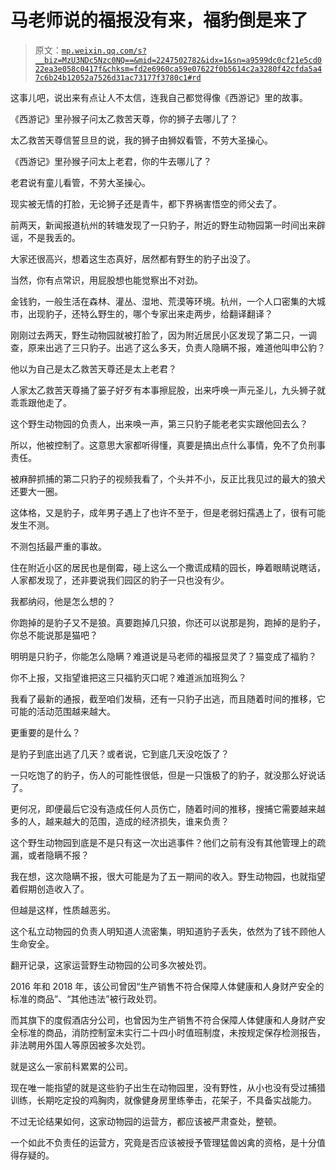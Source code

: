 # 马老师说的福报没有来，福豹倒是来了

> 原文：[`mp.weixin.qq.com/s?__biz=MzU3NDc5Nzc0NQ==&mid=2247502782&idx=1&sn=a9599dc0cf21e5cd022ea3e058c0417f&chksm=fd2e6960ca59e07622f0b5614c2a3280f42cfda5a47c6b24b12052a7526d31ac73177f3780c1#rd`](http://mp.weixin.qq.com/s?__biz=MzU3NDc5Nzc0NQ==&mid=2247502782&idx=1&sn=a9599dc0cf21e5cd022ea3e058c0417f&chksm=fd2e6960ca59e07622f0b5614c2a3280f42cfda5a47c6b24b12052a7526d31ac73177f3780c1#rd)

这事儿吧，说出来有点让人不太信，连我自己都觉得像《西游记》里的故事。

《西游记》里孙猴子问太乙救苦天尊，你的狮子去哪儿了？

太乙救苦天尊信誓旦旦的说，我的狮子由狮奴看管，不劳大圣操心。

《西游记》里孙猴子问太上老君，你的牛去哪儿了？

老君说有童儿看管，不劳大圣操心。 

现实被无情的打脸，无论狮子还是青牛，都下界祸害悟空的师父去了。 

前两天，新闻报道杭州的转塘发现了一只豹子，附近的野生动物园第一时间出来辟谣，不是我丢的。 

大家还很高兴，想着这生态真好，居然都有野生的豹子出没了。

当然，你有点常识，用屁股想也能觉察出不对劲。

金钱豹，一般生活在森林、灌丛、湿地、荒漠等环境。杭州，一个人口密集的大城市，出现豹子，还特么野生的，哪个专家出来走两步，给翻译翻译？

刚刚过去两天，野生动物园就被打脸了，因为附近居民小区发现了第二只，一调查，原来出逃了三只豹子。出逃了这么多天，负责人隐瞒不报，难道他叫申公豹？ 

他以为自己是太乙救苦天尊还是太上老君？

人家太乙救苦天尊捅了篓子好歹有本事擦屁股，出来呼唤一声元圣儿，九头狮子就乖乖跟他走了。

这个野生动物园的负责人，出来唤一声，第三只豹子能老老实实跟他回去么？

所以，他被控制了。这意思大家都听得懂，真要是搞出点什么事情，免不了负刑事责任。 

被麻醉抓捕的第二只豹子的视频我看了，个头并不小，反正比我见过的最大的狼犬还要大一圈。 

这体格，又是豹子，成年男子遇上了也许不至于，但是老弱妇孺遇上了，很有可能发生不测。

不测包括最严重的事故。 

住在附近小区的居民也是倒霉，碰上这么一个撒谎成精的园长，睁着眼睛说瞎话，人家都发现了，还非要说我们园区的豹子一只也没有少。 

我都纳闷，他是怎么想的？ 

你跑掉的是豹子又不是狼。真要跑掉几只狼，你还可以说那是狗，跑掉的是豹子，你总不能说那是猫吧？ 

明明是只豹子，你能怎么隐瞒？难道说是马老师的福报显灵了？猫变成了福豹？

你不上报，又指望谁把这三只福豹灭口呢？难道派加班狗么？ 

我看了最新的通报，截至咱们发稿，还有一只豹子出逃，而且随着时间的推移，它可能的活动范围越来越大。 

更重要的是什么？ 

是豹子到底出逃了几天？或者说，它到底几天没吃饭了？

一只吃饱了的豹子，伤人的可能性很低，但是一只饿极了的豹子，就没那么好说话了。 

更何况，即便最后它没有造成任何人员伤亡，随着时间的推移，搜捕它需要越来越多的人，越来越大的范围，造成的经济损失，谁来负责？ 

这个野生动物园到底是不是只有这一次出逃事件？他们之前有没有其他管理上的疏漏，或者隐瞒不报？ 

我在想，这次隐瞒不报，很大可能是为了五一期间的收入。野生动物园，也就指望着假期创造收入了。 

但越是这样，性质越恶劣。

这个私立动物园的负责人明知道人流密集，明知道豹子丢失，依然为了钱不顾他人生命安全。

翻开记录，这家运营野生动物园的公司多次被处罚。

2016 年和 2018 年，该公司曾因“生产销售不符合保障人体健康和人身财产安全的标准的商品”、“其他违法”被行政处罚。

而其旗下的度假酒店分公司，也曾因为生产销售不符合保障人体健康和人身财产安全标准的商品，消防控制室未实行二十四小时值班制度，未按规定保存检测报告，非法聘用外国人等原因被多次处罚。

就是这么一家前科累累的公司。

现在唯一能指望的就是这些豹子出生在动物园里，没有野性，从小也没有受过捕猎训练，长期吃定投的鸡胸肉，就像健身房里练拳击，花架子，不具备实战能力。 

不过无论结果如何，这家动物园的运营方，都应该被严肃查处，整顿。 

一个如此不负责任的运营方，究竟是否应该被授予管理猛兽凶禽的资格，是十分值得存疑的。